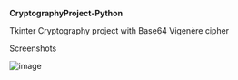 
**CryptographyProject-Python**

Tkinter Cryptography project with Base64 Vigenère cipher

Screenshots


![image](https://user-images.githubusercontent.com/59604062/126455961-34fa380a-c457-4db8-baa9-9004cbaff2c9.png)
